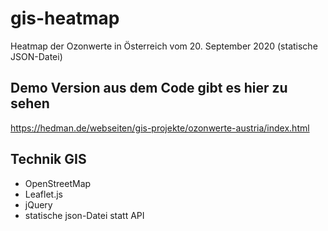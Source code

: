 # gis-heatmap
Heatmap der Ozonwerte in Österreich vom 20. September 2020 (statische JSON-Datei)

## Demo Version aus dem Code gibt es hier zu sehen
https://hedman.de/webseiten/gis-projekte/ozonwerte-austria/index.html

## Technik GIS
- OpenStreetMap
- Leaflet.js
- jQuery
- statische json-Datei statt API
